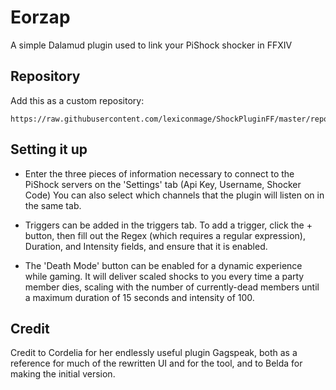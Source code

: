 
# Eorzap
A simple Dalamud plugin used to link your PiShock shocker in FFXIV

## Repository

Add this as a custom repository:
```
https://raw.githubusercontent.com/lexiconmage/ShockPluginFF/master/repo.json
```

## Setting it up

* Enter the three pieces of information necessary to connect to the PiShock servers on the 'Settings' tab (Api Key, Username, Shocker Code)
You can also select which channels that the plugin will listen on in the same tab. 

* Triggers can be added in the triggers tab. To add a trigger, click the + button, then fill out the Regex (which requires a regular expression), Duration, and Intensity fields, and ensure that it is enabled. 

* The 'Death Mode' button can be enabled for a dynamic experience while gaming. It will deliver scaled shocks to you every time a party member dies, scaling with the number of currently-dead members until a maximum duration of 15 seconds and intensity of 100.


## Credit
Credit to Cordelia for her endlessly useful plugin Gagspeak, both as a reference for much of the rewritten UI and for the tool, and to Belda for making the initial version.
